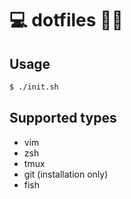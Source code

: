 # 💻 dotfiles 💨💨

Usage
-------------------

```bash
$ ./init.sh
```

Supported types
-------------------
* vim
* zsh
* tmux
* git (installation only)
* fish
